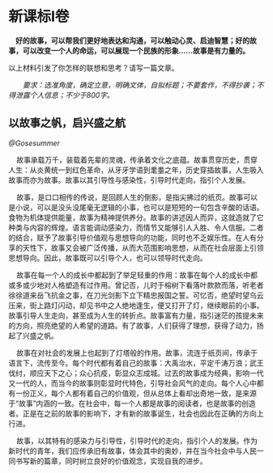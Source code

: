 # 新课标I卷

 **好的故事，可以帮我们更好地表达和沟通，可以触动心灵、启迪智慧；好的故事，可以改变一个人的命运，可以展现一个民族的形象……故事是有力量的。**

以上材料引发了你怎样的联想和思考？请写一篇文章。

  *要求：选准角度，确定立意，明确文体，自拟标题；不要套作，不得抄袭；不得泄露个人信息；不少于800字。*

## 以故事之帆，启兴盛之航

*@Gosesummer*

    故事承载万千，装载着先辈的灵魂，传承着文化之底蕴。故事贯穿历史，贯穿人生：从炎黄统一到红色革命，从牙牙学语到耄耋之年，历史穿插故事，人生吸入故事而亦为故事。故事以其引导性与感染性，引导时代走向，指引个人发展。

    故事，是口口相传的传说，是回顾人生的倒影，是指尖拂过的纸页。故事可以是小说，可以是没头没尾毫无逻辑的小事，也可以是短短的一句包含辛酸的话语。食物为机体提供能量，故事为精神提供养分。故事的讲述因人而异，这就造就了它种类与内容的辉煌。语言能调动感染力，而情节又能够引人入胜、令人信服。二者的结合，赋予了故事引导价值观与思想导向的功能，同时也不乏娱乐性。在人有分享的天性下，故事又会被广泛传播，从而大范围影响思想，从而在社会层面上引领思想导向。因此，故事既可以引导个人，也可以领导时代走向。

    故事在每一个人的成长中都起到了举足轻重的作用：故事在每个人的成长中都或多或少地对人格塑造有过作用。曾记否，儿时于榕树下看落叶款款而落，听老者徐徐道来岳飞抗金之事，在刀光剑影下立下精忠报国之誓。可忆否，绝望时望乌云压来，街上路灯闪动，却见书中之人绝地逢生，便又打开了灯，继续眼前的小事。故事引导人生走向，甚至成为人生的转折点。故事富有力量，指引迷茫的孩提未来的方向，照亮绝望的人希望的道路。有了故事，人们获得了理想，获得了动力，扬起了兴盛之帆。

    故事在对社会的发展上也起到了灯塔般的作用。故事，流连于纸页间，传承于语言下，流传至今。每个时代都有着自己的故事：大禹治水，平定千涛万浪；武王伐纣，顺应天下之心；众心抗疫，彰显众志成城。过去的故事成为经典，影响一代又一代的人，而当今的故事则彰显时代特色，引导社会风气的走向。每个人心中都有一份正义，每个人都有着自己的价值观，但从总体上看却出奇地一致，是来源于“故事”内涵的一致。在社会中，每一个人都是故事的阅读者，也是故事的创造者。正是在之前的故事的影响下，才有新的故事诞生，社会也因此在正确的方向上行进。

    故事，以其特有的感染力与引导性，引导时代的走向，指引个人的发展。作为新时代的青年，我们应传承旧有故事，体会其中的奥妙，并在当今社会中与人民一同书写新的篇章，同时树立良好的价值观念，实现自我的进步。

    
